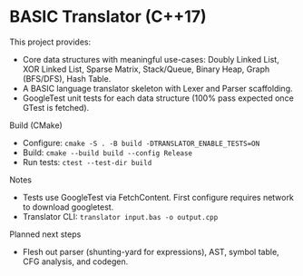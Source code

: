 # BASIC Translator (C++17)

This project provides:
- Core data structures with meaningful use-cases: Doubly Linked List, XOR Linked List, Sparse Matrix, Stack/Queue, Binary Heap, Graph (BFS/DFS), Hash Table.
- A BASIC language translator skeleton with Lexer and Parser scaffolding.
- GoogleTest unit tests for each data structure (100% pass expected once GTest is fetched).

Build (CMake)
- Configure: `cmake -S . -B build -DTRANSLATOR_ENABLE_TESTS=ON`
- Build: `cmake --build build --config Release`
- Run tests: `ctest --test-dir build`

Notes
- Tests use GoogleTest via FetchContent. First configure requires network to download googletest.
- Translator CLI: `translator input.bas -o output.cpp`

Planned next steps
- Flesh out parser (shunting-yard for expressions), AST, symbol table, CFG analysis, and codegen.

